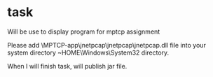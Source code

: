 # task
Will be use to display program for mptcp assignment


Please add \MPTCP-app\jnetpcap\jnetpcap\jnetpcap.dll file into your system directory ~HOME\Windows\System32 directory.

When I will finish task, will publish jar file.